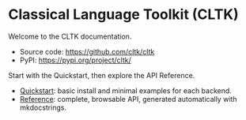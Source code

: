 # Classical Language Toolkit (CLTK)

Welcome to the CLTK documentation.

- Source code: <https://github.com/cltk/cltk>
- PyPI: <https://pypi.org/project/cltk/>

Start with the Quickstart, then explore the API Reference.

- [Quickstart](quickstart.md): basic install and minimal examples for each backend.
- [Reference](reference/index.md): complete, browsable API, generated automatically with mkdocstrings.
